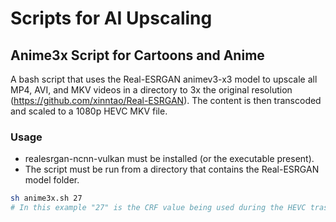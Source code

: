 # Scripts for AI Upscaling

## Anime3x Script for Cartoons and Anime
A bash script that uses the Real-ESRGAN animev3-x3 model to upscale all MP4, AVI, and MKV videos in a directory to 3x the original resolution (https://github.com/xinntao/Real-ESRGAN). The content is then transcoded and scaled to a 1080p HEVC MKV file.
### Usage
- realesrgan-ncnn-vulkan must be installed (or the executable present).
- The script must be run from a directory that contains the Real-ESRGAN model folder.
```bash
sh anime3x.sh 27
# In this example "27" is the CRF value being used during the HEVC trascode.
```
